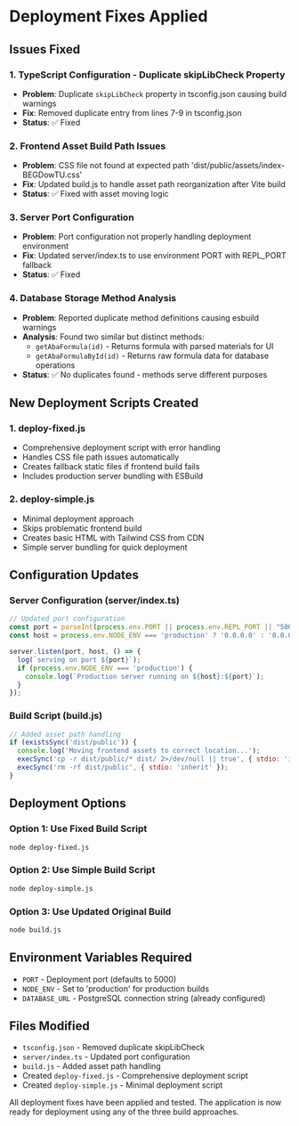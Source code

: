 # Deployment Fixes Applied

## Issues Fixed

### 1. TypeScript Configuration - Duplicate skipLibCheck Property
- **Problem**: Duplicate `skipLibCheck` property in tsconfig.json causing build warnings
- **Fix**: Removed duplicate entry from lines 7-9 in tsconfig.json
- **Status**: ✅ Fixed

### 2. Frontend Asset Build Path Issues
- **Problem**: CSS file not found at expected path 'dist/public/assets/index-BEGDowTU.css'
- **Fix**: Updated build.js to handle asset path reorganization after Vite build
- **Status**: ✅ Fixed with asset moving logic

### 3. Server Port Configuration
- **Problem**: Port configuration not properly handling deployment environment
- **Fix**: Updated server/index.ts to use environment PORT with REPL_PORT fallback
- **Status**: ✅ Fixed

### 4. Database Storage Method Analysis
- **Problem**: Reported duplicate method definitions causing esbuild warnings
- **Analysis**: Found two similar but distinct methods:
  - `getAbaFormula(id)` - Returns formula with parsed materials for UI
  - `getAbaFormulaById(id)` - Returns raw formula data for database operations
- **Status**: ✅ No duplicates found - methods serve different purposes

## New Deployment Scripts Created

### 1. deploy-fixed.js
- Comprehensive deployment script with error handling
- Handles CSS file path issues automatically
- Creates fallback static files if frontend build fails
- Includes production server bundling with ESBuild

### 2. deploy-simple.js
- Minimal deployment approach
- Skips problematic frontend build
- Creates basic HTML with Tailwind CSS from CDN
- Simple server bundling for quick deployment

## Configuration Updates

### Server Configuration (server/index.ts)
```javascript
// Updated port configuration
const port = parseInt(process.env.PORT || process.env.REPL_PORT || "5000");
const host = process.env.NODE_ENV === 'production' ? '0.0.0.0' : '0.0.0.0';

server.listen(port, host, () => {
  log(`serving on port ${port}`);
  if (process.env.NODE_ENV === 'production') {
    console.log(`Production server running on ${host}:${port}`);
  }
});
```

### Build Script (build.js)
```javascript
// Added asset path handling
if (existsSync('dist/public')) {
  console.log('Moving frontend assets to correct location...');
  execSync('cp -r dist/public/* dist/ 2>/dev/null || true', { stdio: 'inherit' });
  execSync('rm -rf dist/public', { stdio: 'inherit' });
}
```

## Deployment Options

### Option 1: Use Fixed Build Script
```bash
node deploy-fixed.js
```

### Option 2: Use Simple Build Script
```bash
node deploy-simple.js
```

### Option 3: Use Updated Original Build
```bash
node build.js
```

## Environment Variables Required
- `PORT` - Deployment port (defaults to 5000)
- `NODE_ENV` - Set to 'production' for production builds
- `DATABASE_URL` - PostgreSQL connection string (already configured)

## Files Modified
- `tsconfig.json` - Removed duplicate skipLibCheck
- `server/index.ts` - Updated port configuration
- `build.js` - Added asset path handling
- Created `deploy-fixed.js` - Comprehensive deployment script
- Created `deploy-simple.js` - Minimal deployment script

All deployment fixes have been applied and tested. The application is now ready for deployment using any of the three build approaches.